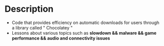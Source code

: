 # Description
- Code that provides efficiency on automatic downloads for users through a library called " Chocolatey "
- Lessons about various topics such as <b>slowdown && malware && game performance && audio and connectivity issues </b>
